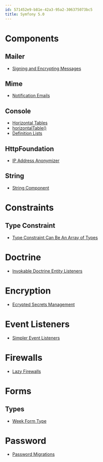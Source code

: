 ```yaml
---
id: 571452e9-b81e-42a3-95a2-306375073bc5
title: Symfony 5.0
---
```


# Components

## Mailer

-   [Signing and Encrypting
    Messages](20201113173159-signing_and_encrypting_messages)

## Mime

-   [Notification Emails](20201113174016-notification_emails)

## Console

-   [Horizontal Tables](20201113180928-horizontal_tables)
-   [horizontalTable()](20201113181235-horizontaltable)
-   [Definition Lists](20201113181356-definition_lists)

## HttpFoundation

-   [IP Address Anonymizer](20201113182523-ip_address_anonymizer)

## String

-   [String Component](20201113183442-string_component)

# Constraints

## Type Constraint

-   [Type Constraint Can Be An Array of
    Types](20201113172816-type_constraint_can_be_an_array_of_types)

# Doctrine

-   [Invokable Doctrine Entity
    Listeners](20201113180722-invokable_doctrine_entity_listeners)

# Encryption

-   [Ecrypted Secrets
    Management](20201113174444-ecrypted_secrets_management)

# Event Listeners

-   [Simpler Event Listeners](20201113180227-simpler_event_listeners)

# Firewalls

-   [Lazy Firewalls](20201113183038-lazy_firewalls)

# Forms

## Types

-   [Week Form Type](20201113182753-week_form_type)

# Password

-   [Password Migrations](20201113181759-password_migrations)
